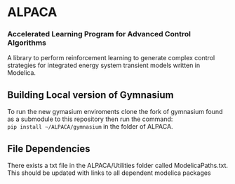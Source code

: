 # ALPACA 
### Accelerated Learning Program for Advanced Control Algorithms 

A library to perform reinforcement learning to generate complex control strategies for integrated energy system transient models written in Modelica.

## Building Local version of Gymnasium
To run the new gymasium enviroments clone the fork of gymnasium found as a submodule to this repository then run the command:
<br>`pip install ~/ALPACA/gymnasium`
in the folder of ALPACA.

## File Dependencies
There exists a txt file in the ALPACA/Utilities folder called ModelicaPaths.txt. This should be updated with links to all dependent modelica packages
